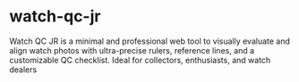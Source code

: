 # watch-qc-jr
Watch QC JR is a minimal and professional web tool to visually evaluate and align watch photos with ultra-precise rulers, reference lines, and a customizable QC checklist. Ideal for collectors, enthusiasts, and watch dealers
